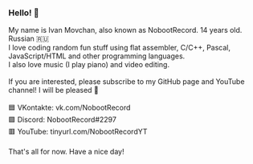 ### Hello! 👋

<!--
**NobootRecord/NobootRecord** is a ✨ _special_ ✨ repository because its `README.md` (this file) appears on your GitHub profile.

Here are some ideas to get you started:

- 🔭 I’m currently working on ...
- 🌱 I’m currently learning ...
- 👯 I’m looking to collaborate on ...
- 🤔 I’m looking for help with ...
- 💬 Ask me about ...
- 📫 How to reach me: ...
- 😄 Pronouns: ...
- ⚡ Fun fact: ...
-->

My name is Ivan Movchan, also known as NobootRecord. 14 years old. Russian :ru: \
I love coding random fun stuff using flat assembler, C/C++, Pascal, JavaScript/HTML and other programming languages.\
I also love music (I play piano) and video editing.\
\
If you are interested, please subscribe to my GitHub page and YouTube channel! I will be pleased 🙂\
\
🟦 VKontakte: vk.com/NobootRecord\
🟪 Discord: NobootRecord#2297\
🟥 YouTube: tinyurl.com/NobootRecordYT\
\
That's all for now. Have a nice day!
